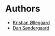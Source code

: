 # Authors

- [Kristian Øllegaard](http://www.github.com/KristianOellegaard)
- [Dan Søndergaard](http://www.github.com/dansondergaard)
